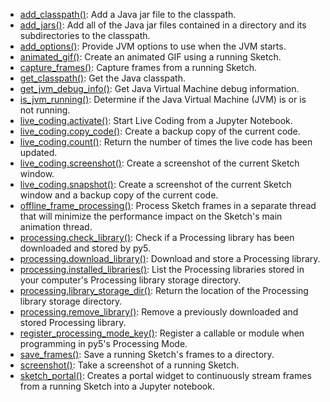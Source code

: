* [add_classpath()](py5tools_add_classpath): Add a Java jar file to the classpath.
* [add_jars()](py5tools_add_jars): Add all of the Java jar files contained in a directory and its subdirectories to the classpath.
* [add_options()](py5tools_add_options): Provide JVM options to use when the JVM starts.
* [animated_gif()](py5tools_animated_gif): Create an animated GIF using a running Sketch.
* [capture_frames()](py5tools_capture_frames): Capture frames from a running Sketch.
* [get_classpath()](py5tools_get_classpath): Get the Java classpath.
* [get_jvm_debug_info()](py5tools_get_jvm_debug_info): Get Java Virtual Machine debug information.
* [is_jvm_running()](py5tools_is_jvm_running): Determine if the Java Virtual Machine (JVM) is or is not running.
* [live_coding.activate()](py5tools_live_coding_activate): Start Live Coding from a Jupyter Notebook.
* [live_coding.copy_code()](py5tools_live_coding_copy_code): Create a backup copy of the current code.
* [live_coding.count()](py5tools_live_coding_count): Return the number of times the live code has been updated.
* [live_coding.screenshot()](py5tools_live_coding_screenshot): Create a screenshot of the current Sketch window.
* [live_coding.snapshot()](py5tools_live_coding_snapshot): Create a screenshot of the current Sketch window and a backup copy of the current code.
* [offline_frame_processing()](py5tools_offline_frame_processing): Process Sketch frames in a separate thread that will minimize the performance impact on the Sketch's main animation thread.
* [processing.check_library()](py5tools_processing_check_library): Check if a Processing library has been downloaded and stored by py5.
* [processing.download_library()](py5tools_processing_download_library): Download and store a Processing library.
* [processing.installed_libraries()](py5tools_processing_installed_libraries): List the Processing libraries stored in your computer's Processing library storage directory.
* [processing.library_storage_dir()](py5tools_processing_library_storage_dir): Return the location of the Processing library storage directory.
* [processing.remove_library()](py5tools_processing_remove_library): Remove a previously downloaded and stored Processing library.
* [register_processing_mode_key()](py5tools_register_processing_mode_key): Register a callable or module when programming in py5's Processing Mode.
* [save_frames()](py5tools_save_frames): Save a running Sketch's frames to a directory.
* [screenshot()](py5tools_screenshot): Take a screenshot of a running Sketch.
* [sketch_portal()](py5tools_sketch_portal): Creates a portal widget to continuously stream frames from a running Sketch into a Jupyter notebook.
